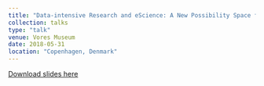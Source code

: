 ```yaml
---
title: "Data-intensive Research and eScience: A New Possibility Space for Historical and Cultural Research"
collection: talks
type: "talk"
venue: Vores Museum
date: 2018-05-31
location: "Copenhagen, Denmark"
---
```


[Download slides here](http://knielbo.github.io/files/our_muse.pdf)
